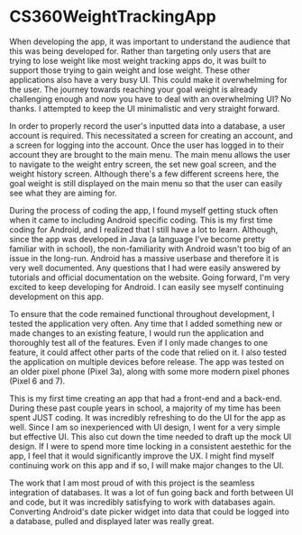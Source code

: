# CS360WeightTrackingApp

When developing the app, it was important to understand the audience that this was being developed for. Rather than targeting only users that are trying to lose weight like most weight tracking apps do, it was built to support those trying to gain weight and lose weight. These other applications also have a very busy UI. This could make it overwhelming for the user. The journey towards reaching your goal weight is already challenging enough and now you have to deal with an overwhelming UI? No thanks. I attempted to keep the UI minimalistic and very straight forward. 

In order to properly record the user's inputted data into a database, a user account is required. This necessitated a screen for creating an account, and a screen for logging into the account. Once the user has logged in to their account they are brought to the main menu. The main menu allows the user to navigate to the weight entry screen, the set new goal screen, and the weight history screen. Although there's a few different screens here, the goal weight is still displayed on the main menu so that the user can easily see what they are aiming for.

During the process of coding the app, I found myself getting stuck often when it came to including Android specific coding. This is my first time coding for Android, and I realized that I still have a lot to learn. Although, since the app was developed in Java (a language I've become pretty familiar with in school), the non-familiarity with Android wasn't too big of an issue in the long-run. Android has a massive userbase and therefore it is very well documented. Any questions that I had were easily answered by tutorials and official documentation on the website. Going forward, I'm very excited to keep developing for Android. I can easily see myself continuing development on this app.

To ensure that the code remained functional throughout development, I tested the application very often. Any time that I added something new or made changes to an existing feature, I would run the application and thoroughly test all of the features. Even if I only made changes to one feature, it could affect other parts of the code that relied on it. I also tested the application on multiple devices before release. The app was tested on an older pixel phone (Pixel 3a), along with some more modern pixel phones (Pixel 6 and 7). 

This is my first time creating an app that had a front-end and a back-end. During these past couple years in school, a majority of my time has been spent JUST coding. It was incredibly refreshing to do the UI for the app as well. Since I am so inexperienced with UI design, I went for a very simple but effective UI. This also cut down the time needed to draft up the mock UI design. If I were to spend more time locking in a consistent aestethic for the app, I feel that it would significantly improve the UX. I might find myself continuing work on this app and if so, I will make major changes to the UI.

The work that I am most proud of with this project is the seamless integration of databases. It was a lot of fun going back and forth between UI and code, but it was incredibly satisfying to work with databases again. Converting Android's date picker widget into data that could be logged into a database, pulled and displayed later was really great. 
